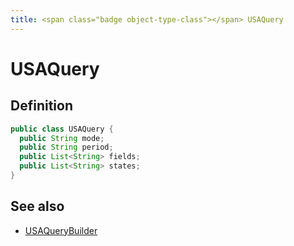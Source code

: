 ```yaml
---
title: <span class="badge object-type-class"></span> USAQuery
---
```

# <span class="badge object-type-class"></span> USAQuery

## Definition

```java
public class USAQuery {
  public String mode;
  public String period;
  public List<String> fields;
  public List<String> states;
}
```
## See also

 * <span class="badge builder"></span> [USAQueryBuilder](./builder-USAQueryBuilder.md)
